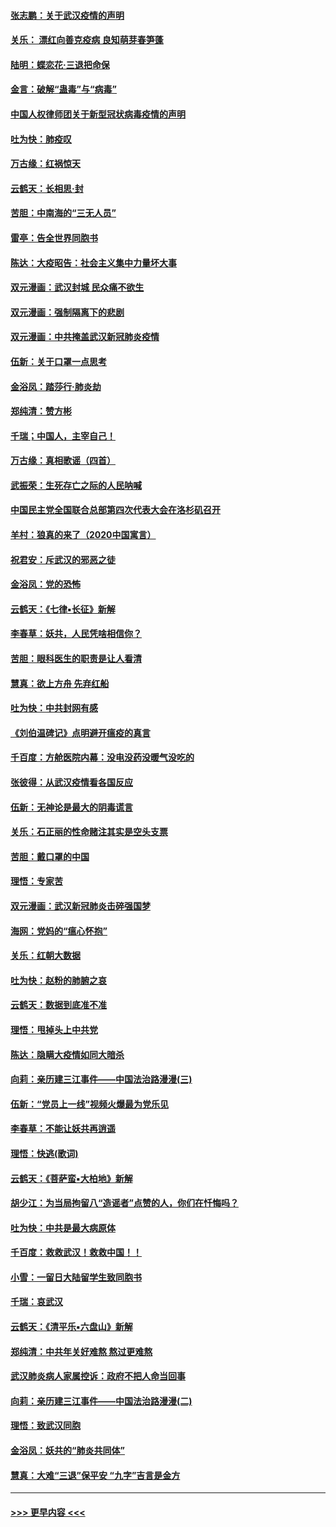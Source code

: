 #### [张志鹏：关于武汉疫情的声明](../pages/nsc993/n11867182.md?t=02140522) 
#### [关乐： 漂红向善克疫病 良知萌芽春笋蓬](../pages/nsc993/n11865710.md?t=02140522) 
#### [陆明：蝶恋花‧三退把命保](../pages/nsc993/n11865673.md?t=02140522) 
#### [金言：破解“蛊毒”与“病毒”](../pages/nsc993/n11864103.md?t=02140522) 
#### [中国人权律师团关于新型冠状病毒疫情的声明](../pages/nsc993/n11864249.md?t=02140522) 
#### [吐为快：肺疫叹](../pages/nsc993/n11864027.md?t=02140522) 
#### [万古缘：红祸惊天](../pages/nsc993/n11864079.md?t=02140522) 
#### [云鹤天：长相思‧封](../pages/nsc993/n11864006.md?t=02140522) 
#### [苦胆：中南海的“三无人员”](../pages/nsc993/n11862997.md?t=02140522) 
#### [雷亭：告全世界同胞书](../pages/nsc993/n11862572.md?t=02140522) 
#### [陈达：大疫昭告：社会主义集中力量坏大事](../pages/nsc993/n11859419.md?t=02140522) 
#### [双元漫画：武汉封城 民众痛不欲生](../pages/nsc993/n11859287.md?t=02140522) 
#### [双元漫画：强制隔离下的悲剧](../pages/nsc993/n11859244.md?t=02140522) 
#### [双元漫画：中共掩盖武汉新冠肺炎疫情](../pages/nsc993/n11858249.md?t=02140522) 
#### [伍新：关于口罩一点思考](../pages/nsc993/n11859195.md?t=02140522) 
#### [金浴凤：踏莎行‧肺炎劫](../pages/nsc993/n11858227.md?t=02140522) 
#### [郑纯清：赞方彬](../pages/nsc993/n11856803.md?t=02140522) 
#### [千瑞；中国人，主宰自己！](../pages/nsc993/n11856793.md?t=02140522) 
#### [万古缘：真相歌谣（四首）](../pages/nsc993/n11856263.md?t=02140522) 
#### [武振荣：生死存亡之际的人民呐喊](../pages/nsc993/n11856256.md?t=02140522) 
#### [中国民主党全国联合总部第四次代表大会在洛杉矶召开](../pages/nsc993/n11856344.md?t=02140522) 
#### [羊村：狼真的来了（2020中国寓言）](../pages/nsc993/n11856229.md?t=02140522) 
#### [祝君安：斥武汉的邪恶之徒](../pages/nsc993/n11855861.md?t=02140522) 
#### [金浴凤：党的恐怖](../pages/nsc993/n11855849.md?t=02140522) 
#### [云鹤天：《七律▪长征》新解](../pages/nsc993/n11855479.md?t=02140522) 
#### [李春草：妖共，人民凭啥相信你？](../pages/nsc993/n11855196.md?t=02140522) 
#### [苦胆：眼科医生的职责是让人看清](../pages/nsc993/n11853840.md?t=02140522) 
#### [慧真：欲上方舟 先弃红船](../pages/nsc993/n11853483.md?t=02140522) 
#### [吐为快：中共封网有感](../pages/nsc993/n11852575.md?t=02140522) 
#### [《刘伯温碑记》点明避开瘟疫的真言](../pages/nsc993/n11852128.md?t=02140522) 
#### [千百度：方舱医院内幕：没电没药没暖气没吃的](../pages/nsc993/n11850211.md?t=02140522) 
#### [张彼得：从武汉疫情看各国反应](../pages/nsc993/n11850102.md?t=02140522) 
#### [伍新：无神论是最大的阴毒谎言](../pages/nsc993/n11846129.md?t=02140522) 
#### [关乐：石正丽的性命赌注其实是空头支票](../pages/nsc993/n11846109.md?t=02140522) 
#### [苦胆：戴口罩的中国](../pages/nsc993/n11845576.md?t=02140522) 
#### [理悟：专家苦](../pages/nsc993/n11845564.md?t=02140522) 
#### [双元漫画：武汉新冠肺炎击碎强国梦](../pages/nsc993/n11843320.md?t=02140522) 
#### [海网：党妈的“瘟心怀抱”](../pages/nsc993/n11840740.md?t=02140522) 
#### [关乐：红朝大数据](../pages/nsc993/n11840675.md?t=02140522) 
#### [吐为快：赵粉的肺腑之哀](../pages/nsc993/n11840618.md?t=02140522) 
#### [云鹤天：数据到底准不准](../pages/nsc993/n11840325.md?t=02140522) 
#### [理悟：甩掉头上中共党](../pages/nsc993/n11838826.md?t=02140522) 
#### [陈达：隐瞒大疫情如同大暗杀](../pages/nsc993/n11838771.md?t=02140522) 
#### [向莉：亲历建三江事件——中国法治路漫漫(三)](../pages/nsc993/n11831825.md?t=02140522) 
#### [伍新：“党员上一线”视频火爆最为党乐见](../pages/nsc993/n11838200.md?t=02140522) 
#### [李春草：不能让妖共再逍遥](../pages/nsc993/n11838102.md?t=02140522) 
#### [理悟：快逃(歌词)](../pages/nsc993/n11838083.md?t=02140522) 
#### [云鹤天：《菩萨蛮▪大柏地》新解](../pages/nsc993/n11838059.md?t=02140522) 
#### [胡少江：为当局拘留八“造谣者”点赞的人，你们在忏悔吗？](../pages/nsc993/n11836801.md?t=02140522) 
#### [吐为快：中共是最大病原体](../pages/nsc993/n11836748.md?t=02140522) 
#### [千百度：救救武汉！救救中国！！](../pages/nsc993/n11836145.md?t=02140522) 
#### [小雪：一留日大陆留学生致同胞书](../pages/nsc993/n11834624.md?t=02140522) 
#### [千瑞：哀武汉](../pages/nsc993/n11833647.md?t=02140522) 
#### [云鹤天：《清平乐▪六盘山》新解](../pages/nsc993/n11833611.md?t=02140522) 
#### [郑纯清：中共年关好难熬 熬过更难熬](../pages/nsc993/n11833489.md?t=02140522) 
#### [武汉肺炎病人家属控诉：政府不把人命当回事](../pages/nsc993/n11833205.md?t=02140522) 
#### [向莉：亲历建三江事件——中国法治路漫漫(二)](../pages/nsc993/n11829102.md?t=02140522) 
#### [理悟：致武汉同胞](../pages/nsc993/n11831522.md?t=02140522) 
#### [金浴凤：妖共的“肺炎共同体”](../pages/nsc993/n11829448.md?t=02140522) 
#### [慧真：大难“三退”保平安 “九字”吉言是金方](../pages/nsc993/n11829501.md?t=02140522) 

----
#### [ >>> 更早内容 <<< ](../indexes/nsc993-earlier.md)
